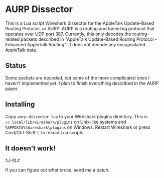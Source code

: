 # AURP Dissector

This is a Lua script Wireshark dissector for the AppleTalk Update-Based Routing
Protocol, or AURP. AURP is a routing and tunneling protocol that operates over
UDP port 387. Currently, this only decodes the routing-related packets
described in "AppleTalk Update-Based Routing Protocol - Enhanced AppleTalk
Routing". It does not decode any encapsulated AppleTalk data.

## Status

Some packets are decoded, but some of the more complicated ones I haven't
implemented yet. I plan to finish everything described in the AURP paper.

## Installing

Copy `aurp-dissector.lua` to your Wireshark plugins directory. This is
`~/.local/lib/wireshark/plugins` on Unix-like systems and
`%APPDATA%\Wireshark\plugins` on Windows. Restart Wireshark or press
Cmd/Ctrl-Shift-L to reload Lua scripts.

## It doesn't work!

ᖍ(ᐙ)ᖌ

If you can figure out what broke, send me a patch.
